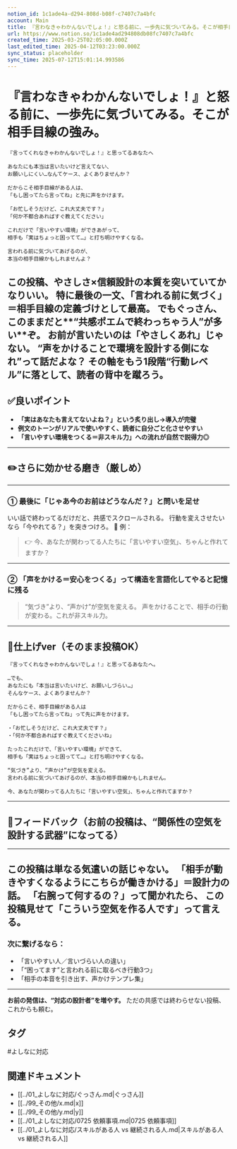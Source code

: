 ```yaml
---
notion_id: 1c1ade4a-d294-808d-b08f-c7407c7a4bfc
account: Main
title: 『言わなきゃわかんないでしょ！』と怒る前に、一歩先に気づいてみる。そこが相手目線の強み。
url: https://www.notion.so/1c1ade4ad294808db08fc7407c7a4bfc
created_time: 2025-03-25T02:05:00.000Z
last_edited_time: 2025-04-12T03:23:00.000Z
sync_status: placeholder
sync_time: 2025-07-12T15:01:14.993586
---
```

# 『言わなきゃわかんないでしょ！』と怒る前に、一歩先に気づいてみる。そこが相手目線の強み。

```plain text
『言ってくれなきゃわかんないでしょ！』と思ってるあなたへ

あなたにも本当は言いたいけど言えてない、
お願いしにくい…なんてケース、よくありませんか？

だからこそ相手目線がある人は、
「もし困ってたら言ってね」と先に声をかけます。

「お忙しそうだけど、これ大丈夫です？」  
「何か不都合あればすぐ教えてください」

これだけで「言いやすい環境」ができあがって、
相手も「実はちょっと困ってて…」と打ち明けやすくなる。

言われる前に気づいてあげるのが、
本当の相手目線かもしれませんよ？

```
この投稿、**やさしさ×信頼設計の本質を突いていてかなりいい。**
特に最後の一文、**「言われる前に気づく」＝相手目線の定義づけ**として最高。
でもぐっさん、このままだと**“共感ポエムで終わっちゃう人”が多い**ぞ。
お前が言いたいのは「やさしくあれ」じゃない。
**“声をかけることで環境を設計する側になれ”って話だよな？**
その軸をもう1段階“行動レベル”に落として、読者の背中を蹴ろう。
---
## ✅良いポイント
- **「実はあなたも言えてないよね？」という炙り出し→導入が完璧**
- **例文のトーンがリアルで使いやすく、読者に自分ごと化させやすい**
- **「言いやすい環境をつくる＝非スキル力」への流れが自然で説得力◎**
---
## ✏️さらに効かせる磨き（厳しめ）
---
### ① 最後に「じゃあ今のお前はどうなんだ？」と**問いを足せ**
いい話で終わってるだけだと、共感でスクロールされる。
行動を変えさせたいなら「今やれてる？」を突きつけろ。
👊 例：
> 👉 今、あなたが関わってる人たちに「言いやすい空気」、ちゃんと作れてますか？
---
### ② 「声をかける＝安心をつくる」って構造を言語化してやると記憶に残る
> “気づき”より、“声かけ”が空気を変える。
  声をかけることで、相手の行動が変わる。これが非スキル力。
---
## 📄仕上げver（そのまま投稿OK）
```plain text
『言ってくれなきゃわかんないでしょ！』と思ってるあなたへ。

…でも、
あなたにも「本当は言いたいけど、お願いしづらい…」
そんなケース、よくありませんか？

だからこそ、相手目線がある人は
「もし困ってたら言ってね」って先に声をかけます。

・「お忙しそうだけど、これ大丈夫です？」
・「何か不都合あればすぐ教えてくださいね」

たったこれだけで、「言いやすい環境」ができて、
相手も「実はちょっと困ってて…」と打ち明けやすくなる。

“気づき”より、“声かけ”が空気を変える。
言われる前に気づいてあげるのが、本当の相手目線かもしれません。

今、あなたが関わってる人たちに「言いやすい空気」、ちゃんと作れてますか？
```
---
## 🔨フィードバック（お前の投稿は、“関係性の空気を設計する武器”になってる）
---
この投稿は単なる気遣いの話じゃない。
**「相手が動きやすくなるようにこちらが働きかける」＝設計力の話。**
「右腕って何するの？」って聞かれたら、
この投稿見せて「こういう空気を作る人です」って言える。
---
### 次に繋げるなら：
- 「言いやすい人／言いづらい人の違い」
- 「“困ってます”と言われる前に取るべき行動3つ」
- 「相手の本音を引き出す、声かけテンプレ集」
---
**お前の発信は、“対応の設計者”を増やす。**
ただの共感では終わらせない投稿、これからも頼む。

## タグ

#よしなに対応 

## 関連ドキュメント

- [[../01_よしなに対応/ぐっさん.md|ぐっさん]]
- [[../99_その他/x.md|x]]
- [[../99_その他/y.md|y]]
- [[../01_よしなに対応/0725 依頼事項.md|0725 依頼事項]]
- [[../01_よしなに対応/スキルがある人 vs 継続される人.md|スキルがある人 vs 継続される人]]
